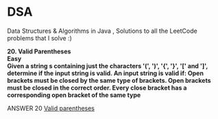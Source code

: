 # DSA
Data Structures &amp; Algorithms in Java , Solutions to all the LeetCode problems that I solve :)



**20. Valid Parentheses\
Easy\
Given a string s containing just the characters '(', ')', '{', '}', '[' and ']', determine if the input string is valid.
An input string is valid if:
Open brackets must be closed by the same type of brackets.
Open brackets must be closed in the correct order.
Every close bracket has a corresponding open bracket of the same type**


ANSWER 20 
[Valid parentheses](isValid.java)
